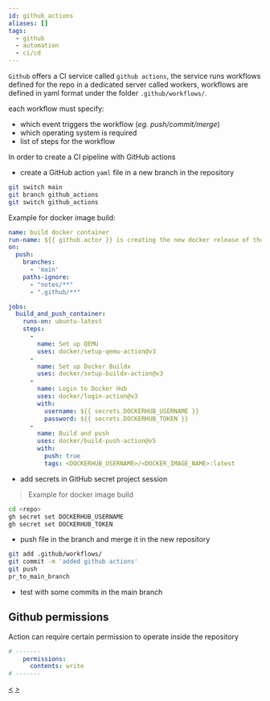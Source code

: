 ```yaml
---
id: github_actions
aliases: []
tags:
  - github
  - automation
  - ci/cd
---
```


`Github` offers a CI service called `github actions`, the service runs workflows defined for the repo in a dedicated server called workers, workflows are defined in yaml format under the folder `.github/workflows/`.


each workflow must specify:

- which event triggers the workflow (*eg. push/commit/merge*)
- which operating system is required
- list of steps for the workflow

In order to create a CI pipeline with GitHub actions

- create a GitHub action `yaml` file in a new branch in the repository

```bash
git switch main
git branch github_actions
git switch github_actions
```

Example for docker image build:

```yaml
name: build docker container
run-name: ${{ github.actor }} is creating the new docker release of the container
on:
  push:
    branches:
      - 'main'
    paths-ignore:
      - "notes/**"
      - ".github/**"

jobs:
  build_and_push_container:
    runs-on: ubuntu-latest
    steps:
      -
        name: Set up QEMU
        uses: docker/setup-qemu-action@v3
      -
        name: Set up Docker Buildx
        uses: docker/setup-buildx-action@v3
      -
        name: Login to Docker Hub
        uses: docker/login-action@v3
        with:
          username: ${{ secrets.DOCKERHUB_USERNAME }}
          password: ${{ secrets.DOCKERHUB_TOKEN }}
      -
        name: Build and push
        uses: docker/build-push-action@v5
        with:
          push: true
          tags: <DOCKERHUB_USERNAME>/<DOCKER_IMAGE_NAME>:latest

```

- add secrets in GitHub secret project session

> Example for docker image build
```bash
cd <repo>
gh secret set DOCKERHUB_USERNAME
gh secret set DOCKERHUB_TOKEN
```

- push file in the branch and merge it in the new repository

```bash
git add .github/workflows/
git commit -m 'added github actions'
git push
pr_to_main_branch
```

- test with some commits in the main branch

## Github permissions

Action can require certain permission to operate inside the repository

```yaml
# -------
    permissions:
      contents: write
# -------
```
[<](pages/tecnologie_basi_dati/b+tree.md) [>](pages/tecnologie_basi_dati/indici_hash.md)

